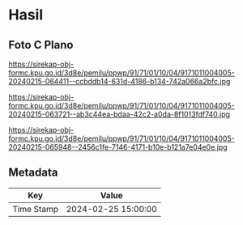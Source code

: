 # Hasil

## Foto C Plano

https://sirekap-obj-formc.kpu.go.id/3d8e/pemilu/ppwp/91/71/01/10/04/9171011004005-20240215-064411--ccbddb14-631d-4186-b134-742a066a2bfc.jpg

https://sirekap-obj-formc.kpu.go.id/3d8e/pemilu/ppwp/91/71/01/10/04/9171011004005-20240215-063721--ab3c44ea-bdaa-42c2-a0da-8f1013fdf740.jpg

https://sirekap-obj-formc.kpu.go.id/3d8e/pemilu/ppwp/91/71/01/10/04/9171011004005-20240215-065948--2456c1fe-7146-4171-b10e-b121a7e04e0e.jpg


## Metadata

| Key        | Value               |
| ---------- | ------------------- |
| Time Stamp | 2024-02-25 15:00:00 |




